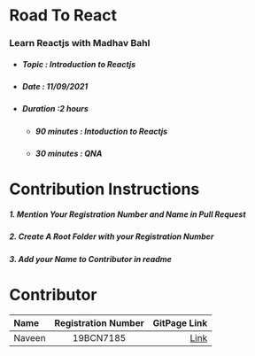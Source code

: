 # Road To React

### Learn Reactjs with Madhav Bahl
- ##### Topic : Introduction to Reactjs
- ##### Date : 11/09/2021
- ##### Duration :2 hours
    -  ##### 90 minutes : Intoduction to Reactjs
    -  ##### 30 minutes : QNA

# Contribution Instructions
 ##### 1. Mention Your Registration Number and Name  in Pull Request 
 ##### 2. Create A Root Folder with your Registration Number
 ##### 3. Add your Name to Contributor in readme
 
# Contributor 

| Name     | Registration Number |  GitPage Link       |
| :---        |    :----:   |          ---:     |
| Naveen   |  19BCN7185    | [Link](http://engineerscodes.github.io/Road-to-REACT)|
